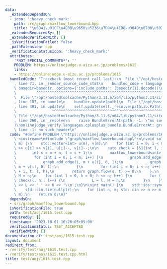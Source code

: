 ```yaml
---
data:
  _extendedDependsOn:
  - icon: ':heavy_check_mark:'
    path: src/graph/maxflow_lowerbound.hpp
    title: "\u6D41\u91CF\u4E0B\u9650\u5236\u7D04\u4ED8\u304D\u6700\u5927\u6D41"
  _extendedRequiredBy: []
  _extendedVerifiedWith: []
  _isVerificationFailed: false
  _pathExtension: cpp
  _verificationStatusIcon: ':heavy_check_mark:'
  attributes:
    '*NOT_SPECIAL_COMMENTS*': ''
    PROBLEM: https://onlinejudge.u-aizu.ac.jp/problems/1615
    links:
    - https://onlinejudge.u-aizu.ac.jp/problems/1615
  bundledCode: "Traceback (most recent call last):\n  File \"/opt/hostedtoolcache/Python/3.11.6/x64/lib/python3.11/site-packages/onlinejudge_verify/documentation/build.py\"\
    , line 71, in _render_source_code_stat\n    bundled_code = language.bundle(stat.path,\
    \ basedir=basedir, options={'include_paths': [basedir]}).decode()\n          \
    \         ^^^^^^^^^^^^^^^^^^^^^^^^^^^^^^^^^^^^^^^^^^^^^^^^^^^^^^^^^^^^^^^^^^^^^^^^^^^^^^^^^\n\
    \  File \"/opt/hostedtoolcache/Python/3.11.6/x64/lib/python3.11/site-packages/onlinejudge_verify/languages/cplusplus.py\"\
    , line 187, in bundle\n    bundler.update(path)\n  File \"/opt/hostedtoolcache/Python/3.11.6/x64/lib/python3.11/site-packages/onlinejudge_verify/languages/cplusplus_bundle.py\"\
    , line 401, in update\n    self.update(self._resolve(pathlib.Path(included), included_from=path))\n\
    \                ^^^^^^^^^^^^^^^^^^^^^^^^^^^^^^^^^^^^^^^^^^^^^^^^^^^^^^^^^\n \
    \ File \"/opt/hostedtoolcache/Python/3.11.6/x64/lib/python3.11/site-packages/onlinejudge_verify/languages/cplusplus_bundle.py\"\
    , line 260, in _resolve\n    raise BundleErrorAt(path, -1, \"no such header\"\
    )\nonlinejudge_verify.languages.cplusplus_bundle.BundleErrorAt: graph/maxflow_lowerbound.hpp:\
    \ line -1: no such header\n"
  code: "#define PROBLEM \"https://onlinejudge.u-aizu.ac.jp/problems/1615\"\n\n#include\
    \ <iostream>\n#include \"graph/maxflow_lowerbound.hpp\"\n\nvoid solve(int n, int\
    \ m) {\n    std::vector<int> u(m), v(m);\n    for (int i = 0; i < m; i++) std::cin\
    \ >> u[i] >> v[i], u[i]--, v[i]--;\n\n    auto check = [&](int l, int h) {\n \
    \       int s = m + n, t = s + 1;\n        maxflow_lowerbound<int> graph(t + 1);\n\
    \        for (int i = 0; i < m; i++) {\n            graph.add_edge(s, i, 1, 1);\n\
    \            graph.add_edge(i, m + u[i], 0, 1);\n            graph.add_edge(i,\
    \ m + v[i], 0, 1);\n        }\n        for (int i = 0; i < n; i++) graph.add_edge(m\
    \ + i, t, l, h);\n        return graph.flow(s, t) >= 0;\n    };\n    int L = 0,\
    \ H = n;\n    for (int l = 0, h = 0; h <= n; h++) {\n        for (; l <= h and\
    \ check(l, h); l++) {\n            L = l, H = h;\n        }\n    }\n    std::cout\
    \ << L << ' ' << H << '\\n';\n}\n\nint main() {\n    std::ios::sync_with_stdio(false);\n\
    \    std::cin.tie(nullptr);\n    for (int n, m; std::cin >> n >> m, n;) solve(n,\
    \ m);\n    return 0;\n}"
  dependsOn:
  - src/graph/maxflow_lowerbound.hpp
  isVerificationFile: true
  path: test/aoj/1615.test.cpp
  requiredBy: []
  timestamp: '2023-10-01 16:26:05+09:00'
  verificationStatus: TEST_ACCEPTED
  verifiedWith: []
documentation_of: test/aoj/1615.test.cpp
layout: document
redirect_from:
- /verify/test/aoj/1615.test.cpp
- /verify/test/aoj/1615.test.cpp.html
title: test/aoj/1615.test.cpp
---
```

